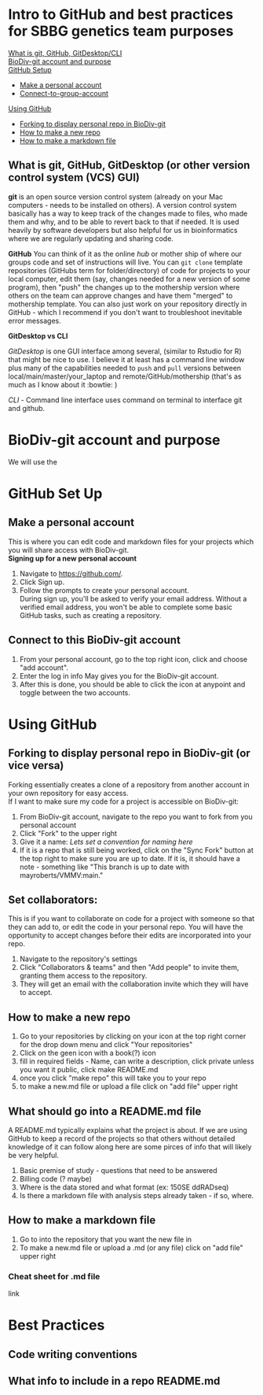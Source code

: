 # Intro to GitHub and best practices for SBBG genetics team purposes
[What is git, GitHub, GitDesktop/CLI](#what-is-git-github-gitdesktop-or-other-version-control-system-vcs-gui)  
[BioDiv-git account and purpose](#biodiv-git-account-and-purpose)  
[GitHub Setup](#github-set-up)  
- [Make a personal account](#Make-a-personal-account)  
- [Connect-to-group-account](Connect-to-this-BioDiv-git-account)
  
[Using GitHub](#using-github)  
- [Forking to display personal repo in BioDiv-git](#forking-to-display-personal-repo-in-biodiv-git-or-vice-versa)  
- [How to make a new repo](#how-to-make-a-new-repo)  
- [How to make a markdown file](#how-to-make-a-markdown-file)


## What is git, GitHub, GitDesktop (or other version control system (VCS) GUI)

**git** is an open source version control system (already on your Mac computers - needs to be installed on others). A version control system basically has a way to keep track of the changes made to files, who made them and why, and to be able to revert back to that if needed. It is used heavily by software developers but also helpful for us in bioinformatics where we are regularly updating and sharing code. 

**GitHub** You can think of it as the online *hub* or mother ship of where our groups code and set of instructions will live. You can `git clone` template repositories (GitHubs term for folder/directory) of code for projects to your local computer, edit them (say, changes needed for a new version of some program), then "push" the changes up to the mothership version where others on the team can approve changes and have them "merged" to mothership template. You can also just work on your repository directly in GitHub - which I recommend if you don't want to troubleshoot inevitable error messages.

**GitDesktop vs CLI**

*GitDesktop* is one GUI interface among several, (similar to Rstudio for R) that might be nice to use. I believe it at least has a command line window plus many of the capabilities needed to `push` and `pull` versions between local/main/master/your_laptop and remote/GitHub/mothership (that's as much as I know about it :bowtie: )  

*CLI* - Command line interface uses command on terminal to interface git and github. 

# BioDiv-git account and purpose
We will use the 

# GitHub Set Up 
## Make a personal account 
This is where you can edit code and markdown files for your projects which you will share access with BioDiv-git.   
**Signing up for a new personal account**   
1) Navigate to https://github.com/.  
2) Click Sign up.  
3) Follow the prompts to create your personal account.  
During sign up, you'll be asked to verify your email address. Without a verified email address, you won't be able to complete some basic GitHub tasks, such as creating a repository.  

## Connect to this BioDiv-git account  
1) From your personal account, go to the top right icon, click and choose "add account".  
2) Enter the log in info May gives you for the BioDiv-git account.  
3) After this is done, you should be able to click the icon at anypoint and toggle between the two accounts.

# Using GitHub  
## Forking to display personal repo in BioDiv-git (or vice versa)
Forking essentially creates a clone of a repository from another account in your own repository for easy access.  
If I want to make sure my code for a project is accessible on BioDiv-git:  
1) From BioDiv-git account, navigate to the repo you want to fork from you personal account  
2) Click "Fork" to the upper right  
3) Give it a name: *Lets set a convention for naming here*  
4) If it is a repo that is still being worked, click on the "Sync Fork" button at the top right to make sure you are up to date. If it is, it should have a note - something like "This branch is up to date with mayroberts/VMMV:main."

## Set collaborators:
This is if you want to collaborate on code for a project with someone so that they can add to, or edit the code in your personal repo. You will have the opportunity to accept changes before their edits are incorporated into your repo.  
1) Navigate to the repository's settings  
2) Click "Collaborators & teams" and then "Add people" to invite them, granting them access to the repository.  
3) They will get an email with the collaboration invite which they will have to accept.

## How to make a new repo
1) Go to your repositories by clicking on your icon at the top right corner for the drop down menu and click "Your repositories"
2) Click on the geen icon with a book(?) icon
3) fill in required fields - Name, can write a description, click private unless you want it public, click make README.md  
4) once you click "make repo" this will take you to your repo
5) to make a new.md file or upload a file click on "add file" upper right

## What should go into a README.md file
A README.md typically explains what the project is about. If we are using GitHub to keep a record of the projects so that others without detailed knowledge of it can follow along here are some pirces of info that will likely be very helpful.  
1) Basic premise of study - questions that need to be answered  
2) Billing code (? maybe)
3) Where is the data stored and what format (ex: 150SE ddRADseq)  
4) Is there a markdown file with analysis steps already taken - if so, where.  

## How to make a markdown file
1) Go to into the repository that you want the new file in  
2) To make a new.md file or upload a .md (or any file) click on "add file" upper right  
### Cheat sheet for .md file

link

##

# Best Practices
## Code writing conventions
## What info to include in a repo README.md
